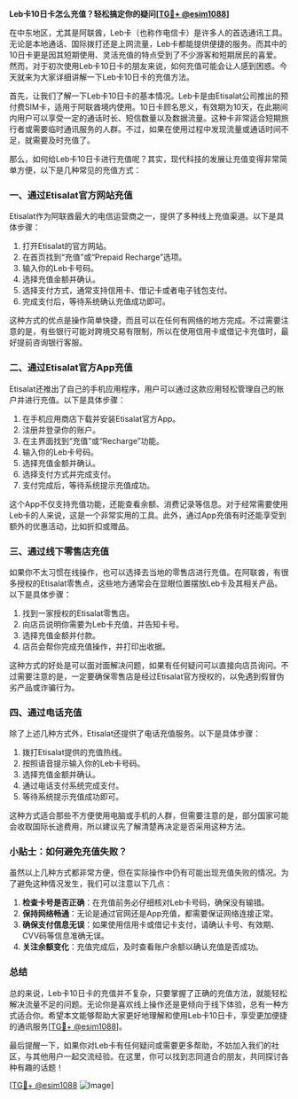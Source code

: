 **Leb卡10日卡怎么充值？轻松搞定你的疑问[[TG💪+ @esim1088](https://t.me/s/esim1088)]**

在中东地区，尤其是阿联酋，Leb卡（也称作电信卡）是许多人的首选通讯工具。无论是本地通话、国际拨打还是上网流量，Leb卡都能提供便捷的服务。而其中的10日卡更是因其短期使用、灵活充值的特点受到了不少游客和短期居民的喜爱。然而，对于初次使用Leb卡10日卡的朋友来说，如何充值可能会让人感到困惑。今天就来为大家详细讲解一下Leb卡10日卡的充值方法。

首先，让我们了解一下Leb卡10日卡的基本情况。Leb卡是由Etisalat公司推出的预付费SIM卡，适用于阿联酋境内使用。10日卡顾名思义，有效期为10天，在此期间内用户可以享受一定的通话时长、短信数量以及数据流量。这种卡非常适合短期旅行者或需要临时通讯服务的人群。不过，如果在使用过程中发现流量或通话时间不足，就需要及时充值了。

那么，如何给Leb卡10日卡进行充值呢？其实，现代科技的发展让充值变得非常简单方便，以下是几种常见的充值方式：

### 一、通过Etisalat官方网站充值

Etisalat作为阿联酋最大的电信运营商之一，提供了多种线上充值渠道。以下是具体步骤：

1. 打开Etisalat的官方网站。
2. 在首页找到“充值”或“Prepaid Recharge”选项。
3. 输入你的Leb卡号码。
4. 选择充值金额并确认。
5. 选择支付方式，通常支持信用卡、借记卡或者电子钱包支付。
6. 完成支付后，等待系统确认充值成功即可。

这种方式的优点是操作简单快捷，而且可以在任何有网络的地方完成。不过需要注意的是，有些银行可能对跨境交易有限制，所以在使用信用卡或借记卡充值时，最好提前咨询银行客服。

### 二、通过Etisalat官方App充值

Etisalat还推出了自己的手机应用程序，用户可以通过这款应用轻松管理自己的账户并进行充值。以下是具体步骤：

1. 在手机应用商店下载并安装Etisalat官方App。
2. 注册并登录你的账户。
3. 在主界面找到“充值”或“Recharge”功能。
4. 输入你的Leb卡号码。
5. 选择充值金额并确认。
6. 选择支付方式并完成支付。
7. 支付完成后，等待系统提示充值成功。

这个App不仅支持充值功能，还能查看余额、消费记录等信息。对于经常需要使用Leb卡的人来说，这是一个非常实用的工具。此外，通过App充值有时还能享受到额外的优惠活动，比如折扣或赠品。

### 三、通过线下零售店充值

如果你不太习惯在线操作，也可以选择去当地的零售店进行充值。在阿联酋，有很多授权的Etisalat零售点，这些地方通常会在显眼位置摆放Leb卡及其相关产品。以下是具体步骤：

1. 找到一家授权的Etisalat零售店。
2. 向店员说明你需要为Leb卡充值，并告知卡号。
3. 选择充值金额并付款。
4. 店员会帮你完成充值操作，并打印出收据。

这种方式的好处是可以面对面解决问题，如果有任何疑问可以直接向店员询问。不过需要注意的是，一定要确保零售店是经过Etisalat官方授权的，以免遇到假冒伪劣产品或诈骗行为。

### 四、通过电话充值

除了上述几种方式外，Etisalat还提供了电话充值服务。以下是具体步骤：

1. 拨打Etisalat提供的充值热线。
2. 按照语音提示输入你的Leb卡号码。
3. 选择充值金额并确认。
4. 通过电话支付系统完成支付。
5. 等待系统提示充值成功即可。

这种方式适合那些不方便使用电脑或手机的人群，但需要注意的是，部分国家可能会收取国际长途费用，所以建议先了解清楚再决定是否采用这种方法。

### 小贴士：如何避免充值失败？

虽然以上几种方式都非常方便，但在实际操作中仍有可能出现充值失败的情况。为了避免这种情况发生，我们可以注意以下几点：

1. **检查卡号是否正确**：在充值前务必仔细核对Leb卡号码，确保没有输错。
2. **保持网络畅通**：无论是通过官网还是App充值，都需要保证网络连接正常。
3. **确保支付信息无误**：如果使用信用卡或借记卡支付，请确认卡号、有效期、CVV码等信息准确无误。
4. **关注余额变化**：充值完成后，及时查看账户余额以确认充值是否成功。

### 总结

总的来说，Leb卡10日卡的充值并不复杂，只要掌握了正确的充值方法，就能轻松解决流量不足的问题。无论你是喜欢线上操作还是更倾向于线下体验，总有一种方式适合你。希望本文能够帮助大家更好地理解和使用Leb卡10日卡，享受更加便捷的通讯服务[[TG💪+ @esim1088](https://t.me/s/esim1088)]。

最后提醒一下，如果你对Leb卡有任何疑问或需要更多帮助，不妨加入我们的社区，与其他用户一起交流经验。在这里，你可以找到志同道合的朋友，共同探讨各种有趣的话题！

[[TG💪+ @esim1088](https://t.me/s/esim1088) ![Image](https://i.postimg.cc/4NQfJmqS/Snipaste-2025-05-13-00-14-12.png)]